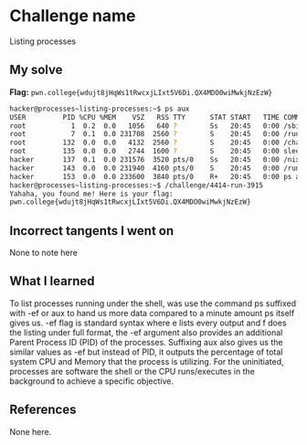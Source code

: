 # Challenge name
Listing processes

## My solve
**Flag:** `pwn.college{wdujt8jHqWs1tRwcxjLIxt5V6Di.QX4MDO0wiMwkjNzEzW}`

```bash
hacker@processes~listing-processes:~$ ps aux
USER         PID %CPU %MEM    VSZ   RSS TTY      STAT START   TIME COMMAND
root           1  0.2  0.0   1056   640 ?        Ss   20:45   0:00 /sbin/docker-init -- /nix/var/nix/profiles/dojo-workspace/bin/dojo-init /run/dojo/bin/sleep 6h
root           7  0.1  0.0 231708  2560 ?        S    20:45   0:00 /run/dojo/bin/sleep 6h
root         132  0.0  0.0   4132  2560 ?        S    20:45   0:00 /challenge/4414-run-3915
root         135  0.0  0.0   2744  1600 ?        S    20:45   0:00 sleep 6h
hacker       137  0.1  0.0 231576  3520 pts/0    Ss   20:45   0:00 /nix/store/0nxvi9r5ymdlr2p24rjj9qzyms72zld1-bash-interactive-5.2p37/bin/bash /run/dojo/bin/ssh-entrypoint
hacker       143  0.0  0.0 231940  4160 pts/0    S    20:45   0:00 /run/dojo/bin/bash --login
hacker       153  0.0  0.0 233600  3840 pts/0    R+   20:45   0:00 ps aux
hacker@processes~listing-processes:~$ /challenge/4414-run-3915
Yahaha, you found me! Here is your flag:
pwn.college{wdujt8jHqWs1tRwcxjLIxt5V6Di.QX4MDO0wiMwkjNzEzW}
```

## Incorrect tangents I went on
None to note here

## What I learned
To list processes running under the shell, was use the command ps suffixed with -ef or aux to hand us more data compared to a minute amount ps itself gives us. -ef flag is standard syntax where e lists every output and f does the listing under full format, the -ef argument also provides an additional Parent Process ID (PID) of the processes. Suffixing aux also gives us the similar values as -ef but instead of PID, it outputs the percentage of total system CPU and Memory that the process is utilizing. For the uninitiated, processes are software the shell or the CPU runs/executes in the background to achieve a specific objective. 

## References
None here.
